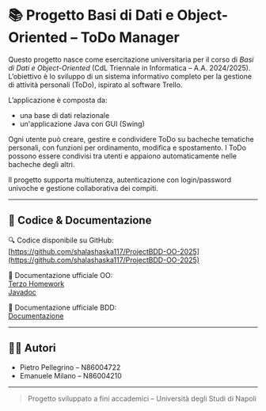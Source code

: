 # 📚 Progetto Basi di Dati e Object-Oriented – ToDo Manager

Questo progetto nasce come esercitazione universitaria per il corso di *Basi di Dati e Object-Oriented* (CdL Triennale in Informatica – A.A. 2024/2025). L’obiettivo è lo sviluppo di un sistema informativo completo per la gestione di attività personali (ToDo), ispirato al software Trello.

L’applicazione è composta da:
- una base di dati relazionale
- un'applicazione Java con GUI (Swing)

Ogni utente può creare, gestire e condividere ToDo su bacheche tematiche personali, con funzioni per ordinamento, modifica e spostamento. I ToDo possono essere condivisi tra utenti e appaiono automaticamente nelle bacheche degli altri.

Il progetto supporta multiutenza, autenticazione con login/password univoche e gestione collaborativa dei compiti.

---

## 🔗 Codice & Documentazione

🔍 Codice disponibile su GitHub:  
[https://github.com/shalashaska117/ProjectBDD-OO-2025](https://github.com/shalashaska117/ProjectBDD-OO-2025)

📄 Documentazione ufficiale OO:   
[Terzo Homework](Java/Documentazione/TerzoHomework/)  
[Javadoc](Java/Documentazione/Javadoc/)

📄 Documentazione ufficiale BDD:   
[Documentazione](SQL/Documentazione/) 

---

## 👨‍💻 Autori

- Pietro Pellegrino – N86004722  
- Emanuele Milano – N86004210

---

> Progetto sviluppato a fini accademici – Università degli Studi di Napoli  
